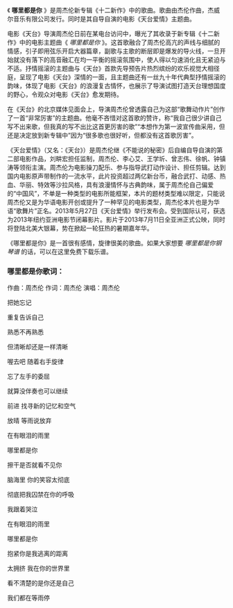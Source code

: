 

《 **哪里都是你** 》是周杰伦新专辑《十二新作》中的歌曲。歌曲由杰伦作曲，杰威尔音乐有限公司发行。同时是其自导自演的电影《天台爱情》主题曲。

电影《天台》导演周杰伦日前在某电台访问中，曝光了其收录于新专辑《十二新作》中的电影主题曲《 _哪里都是你_
》。这首歌融合了周杰伦高亢的声线与细腻的情感，引子即用弦乐开启大器篇章，副歌与主歌的断层即是爆发的导火线，一旦开始就没有落下的高音融汇在均一平衡的摇滚氛围中，使人得以匀速消化且无紧迫与不适。抒情摇滚的主题曲与《天台》首款先导预告片热烈缤纷的欢乐视觉大相径庭，呈现了电影《天台》深情的一面，且主题曲还有一丝九十年代典型抒情摇滚的韵味，体现了电影《天台》的浪漫复古情怀，也展示了导演试图打造天台理想国度的野心，令观众对电影《天台》愈发期待。

在《天台》的北京媒体见面会上，导演周杰伦曾透露自己为这部“歌舞动作片”创作了一首“非常厉害”的主题曲。他毫不吝惜对这首歌的赞许，称“我自己很少讲自己写不出来歌，但我真的写不出比这首更厉害的歌”“本想作为第一波宣传曲采用，但还是决定放到新专辑中”因为“很多歌也很好听，但都没有这首歌厉害”。

《天台爱情》（又名：《天台》）是周杰伦继《不能说的秘密》后自编自导自演的第二部电影作品，刘畊宏担任监制，周杰伦、李心艾、王学圻、曾志伟、徐帆、钟镇涛等领衔主演。周杰伦为电影操刀配乐、参与指导武打动作设计、担任剪辑。达到国内电影原声带制作的一流水平，此片投资超过两亿新台币，融合武打、动感、热血、华丽、特效等沙拉风格，具有浪漫情怀与古典韵味，属于周杰伦自己偏爱的“中国风”，不单是一种类型的电影所能框架，本片的题材类型难以限定，只能说周杰伦又是为华语电影开创或提升了一种罕见的电影类型，周杰伦本片也是为华语“歌舞片”正名。2013年5月27日《天台爱情》举行发布会。受到国际认可，获选为2013年纽约亚洲电影节闭幕影片。影片于2013年7月11日全亚洲正式公映，同时将登陆北美大银幕，势在掀起一轮狂热的暑期嘉年华。

  

《哪里都是你》是一首很有感情，旋律很美的歌曲。如果大家想要 _哪里都是你钢琴谱_ 的话，可以在这里免费下载乐谱。

### 哪里都是你歌词：

作曲：周杰伦 作词：周杰伦 演唱：周杰伦

  

把她忘记

重复告诉自己

熟悉不再熟悉

但清晰却还是一样清晰

喔去吧 随着右手旋律

忘了左手的委屈

就算没伴奏也可以继续

前进 找寻新的记忆和空气

放晴 等雨说放弃

在有眼泪的雨里

哪里都是你

擦干是否就看不见你

脑海里 你的笑容太彻底

彻底把我囚禁在你的呼吸

我跟着哭泣

在有眼泪的雨里

哪里都是你

抱紧你是我逃离的距离

太拥挤 我在你的世界里

看不清楚的是你还是自己

我们都在等雨停

